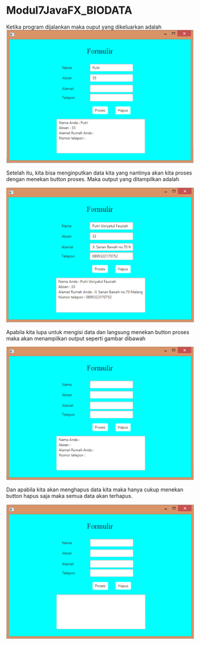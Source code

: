 # Modul7JavaFX_BIODATA

Ketika program dijalankan maka ouput yang dikeluarkan adalah
![alt text](data_tdk_lengkap.PNG)

Setelah itu, kita bisa menginputkan data kita yang nantinya akan kita proses dengan menekan button proses. Maka output yang ditampilkan adalah 

![alt text](pengisian_data.PNG)

Apabila kita lupa untuk mengisi data dan langsung menekan button proses maka akan menampilkan output seperti gambar dibawah

![alt text](tdk_ada_data.PNG)

Dan apabila kita akan menghapus data kita maka hanya cukup menekan button hapus saja maka semua data akan terhapus.

![alt text](outpu.PNG)
